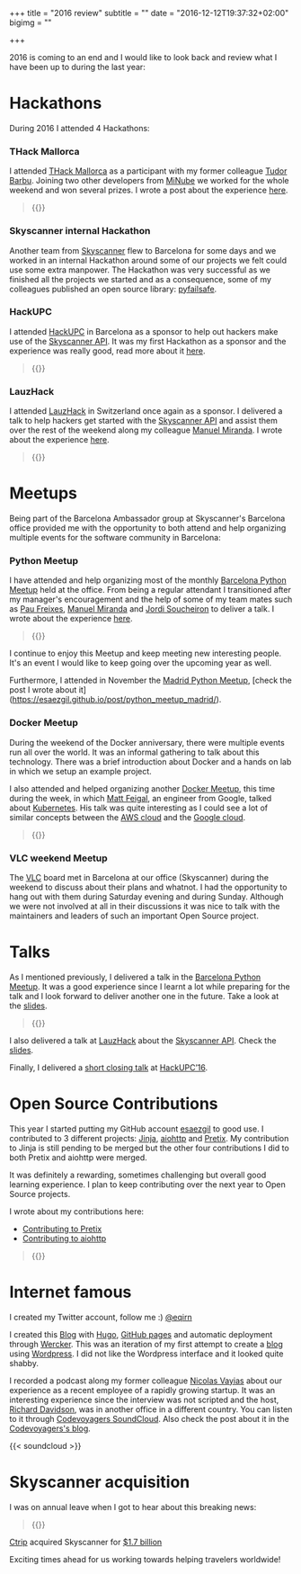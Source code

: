 +++
title = "2016 review"
subtitle = ""
date = "2016-12-12T19:37:32+02:00"
bigimg = ""

+++

2016 is coming to an end and I would like to look back and review what I have been up to during the last year:
<!--more-->

Hackathons
==========

During 2016 I attended 4 Hackathons:

### THack Mallorca

I attended [THack Mallorca](https://www.tnooz.com/event/thack-mallorca-2016/) as a participant with my former colleague [Tudor Barbu](https://twitter.com/motanelu). Joining two other developers from [MiNube](http://www.minube.com) we worked for the whole weekend and won several prizes. I wrote a post about the experience [here](https://esaezgil.github.io/events/thackmallorca16/).

<blockquote class="twitter-tweet tw-align-center">{{<tweet 728798299474546688>}}</blockquote>

### Skyscanner internal Hackathon

Another team from [Skyscanner](https://www.skyscanner.net/) flew to Barcelona for some days and we worked in an internal Hackathon around some of our projects we felt could use some extra manpower. The Hackathon was very successful as we finished all the projects we started and as a consequence, some of my colleagues published an open source library: [pyfailsafe](https://github.com/Skyscanner/pyfailsafe).

### HackUPC
I attended [HackUPC](http://hackupc.com/) in Barcelona as a sponsor to help out hackers make use of the [Skyscanner API](http://en.business.skyscanner.net/).  It was my first Hackathon as a sponsor and the experience was really good, read more about it [here](https://esaezgil.github.io/events/hackupc16/).

<blockquote class="twitter-tweet tw-align-center">{{<tweet 784503844839497728>}}</blockquote>

### LauzHack
I attended [LauzHack](http://lauzhack.com/) in Switzerland once again as a sponsor. I delivered a talk to help hackers get started with the [Skyscanner API](http://en.business.skyscanner.net/) and assist them over the rest of the weekend along my colleague [Manuel Miranda](https://twitter.com/blckdt). I wrote about the experience [here](https://esaezgil.github.io/events/).

<blockquote class="twitter-tweet tw-align-center">{{<tweet 800355990608691204>}}</blockquote>

Meetups
=======

Being part of the Barcelona Ambassador group at Skyscanner's Barcelona office provided me with the opportunity to both attend and help organizing multiple events for the software community in Barcelona:

### Python Meetup

I have attended and help organizing most of the monthly [Barcelona Python Meetup](https://www.meetup.com/python-185/) held at the office. From being a regular attendant I transitioned after my manager's encouragement and the help of some of my team mates such as [Pau Freixes](https://twitter.com/pfreixes), [Manuel Miranda](https://twitter.com/blckdt) and [Jordi Soucheiron](https://twitter.com/jordixou) to deliver a talk. I wrote about the experience [here](https://esaezgil.github.io/post/python_best_practices/).

<blockquote class="twitter-tweet tw-align-center">{{<tweet 789151624086298624>}}</blockquote>

I continue to enjoy this Meetup and keep meeting new interesting people. It's an event I would like to keep going over the upcoming year as well.

Furthermore, I attended in November the [Madrid Python Meetup](https://www.meetup.com/Madrid-Python-Meetup/), [check the post I wrote about it] (https://esaezgil.github.io/post/python_meetup_madrid/).

### Docker Meetup

During the weekend of the Docker anniversary, there were multiple events run all over the world. It was an informal gathering to talk about this technology. There was a brief introduction about Docker and a hands on lab in which we setup an example project.

I also attended and helped organizing another [Docker Meetup](https://www.meetup.com/docker-barcelona-spain/), this time during the week, in which [Matt Feigal](https://twitter.com/mattfgl), an engineer from Google, talked about [Kubernetes](http://kubernetes.io/). His talk was quite interesting as I could see a lot of similar concepts between the [AWS cloud](https://aws.amazon.com/) and the [Google cloud](https://cloud.google.com/).

<blockquote class="twitter-tweet tw-align-center">{{<tweet 737692360746881026>}}</blockquote>

### VLC weekend Meetup

The [VLC](http://www.videolan.org/vlc/index.html) board met in Barcelona at our office (Skyscanner) during the weekend to discuss about their plans and whatnot. I had the opportunity to hang out with them during Saturday evening and during Sunday. Although we were not involved at all in their discussions it was nice to talk with the maintainers and leaders of such an important Open Source project.

Talks
=====

As I mentioned previously, I delivered a talk in the  [Barcelona Python Meetup](https://www.meetup.com/python-185/). It was a good experience since I learnt a lot while preparing for the talk and I look forward to deliver another one in the future. Take a look at the [slides](https://speakerdeck.com/esaezgil/python-projects-best-practices-1).

<blockquote class="twitter-tweet tw-align-center">{{<tweet 789159836730679296>}}</blockquote>

I also delivered a talk at [LauzHack](http://lauzhack.com/) about the [Skyscanner API](http://en.business.skyscanner.net/). Check the [slides](https://speakerdeck.com/esaezgil/skyscanner-api-guide-lauzhack-16).

Finally, I delivered a [short closing talk](https://www.youtube.com/watch?v=PD2KGBIVbI0&feature=youtu.be&t=3664) at [HackUPC’16](https://hackupc.com/).


Open Source Contributions
=========================

This year I started putting my GitHub account [esaezgil](https://github.com/esaezgil) to good use. I contributed to 3 different projects: [Jinja](https://github.com/pallets/jinja), [aiohttp](https://github.com/KeepSafe/aiohttp) and [Pretix](https://github.com/pretix/pretix). My contribution to Jinja is still pending to be merged but the other four contributions I did to both Pretix and aiohttp were merged.

It was definitely a rewarding, sometimes challenging but overall good learning experience. I plan to keep contributing over the next year to Open Source projects.

I wrote about my contributions here:

  - [Contributing to Pretix](https://esaezgil.github.io/post/contributing-to-pretix/)
  - [Contributing to aiohttp](https://esaezgil.github.io/post/using-namedtuples-in-aiohttp/)


<blockquote class="twitter-tweet tw-align-center">{{<tweet 770313299225374720>}}</blockquote>

Internet famous
===============

I created my Twitter account, follow me :) [@eqirn](https://twitter.com/eqirn)

I created this [Blog](https://esaezgil.github.io) with [Hugo](http://gohugo.io), [GitHub pages](https://pages.github.com/) and automatic deployment through [Wercker](https://www.wercker.com/). This was an iteration of my first attempt to create a [blog](https://thinkreleaseblog.wordpress.com/) using [Wordpress](https://www.wordpress.org). I did not like the Wordpress interface and it looked quite shabby.

I recorded a podcast along my former colleague [Nicolas Vayias](https://twitter.com/NVayias) about our experience as a recent employee of a rapidly growing startup. It was an interesting experience since the interview was not scripted and the host, [Richard Davidson](https://twitter.com/monkeybood), was in another office in a different country. You can listen to it through [Codevoyagers SoundCloud](https://soundcloud.com/code-voyagers/episode-4-a-graduates-journey).
Also check the post about it in the [Codevoyagers's blog](http://codevoyagers.com/2016/05/05/double-podcast-a-chat-about-theory-of-constraints-with-guest-clarke-ching-and-a-graduates-journey-at-skyscanner/).

{{< soundcloud >}}

Skyscanner acquisition
======================

I was on annual leave when I got to hear about this breaking news:
<blockquote class="twitter-tweet tw-align-center">{{<tweet 801567505584181253>}}</blockquote>

[Ctrip](http://english.ctrip.com/) acquired Skyscanner for [$1.7 billion](http://venturebeat.com/2016/12/09/skyscanners-1-7-billion-sale-to-chinas-ctrip-is-now-complete/)

Exciting times ahead for us working towards helping travelers worldwide!  
